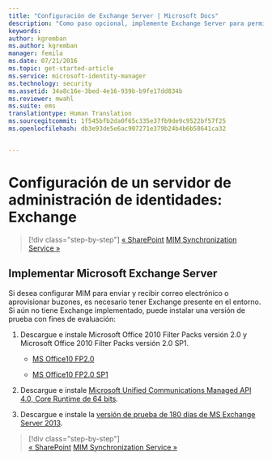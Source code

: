 ```yaml
---
title: "Configuración de Exchange Server | Microsoft Docs"
description: "Como paso opcional, implemente Exchange Server para permitir que MIM 2016 envíe correos y cree buzones de correo."
keywords: 
author: kgremban
ms.author: kgremban
manager: femila
ms.date: 07/21/2016
ms.topic: get-started-article
ms.service: microsoft-identity-manager
ms.technology: security
ms.assetid: 34a8c16e-3bed-4e16-939b-b9fe17dd834b
ms.reviewer: mwahl
ms.suite: ems
translationtype: Human Translation
ms.sourcegitcommit: 1f545bfb2da0f65c335e37fb9de9c9522bf57f25
ms.openlocfilehash: db3e93de5e6ac907271e379b24b4b6b58641ca32


---
```


# <a name="set-up-an-identity-management-server-exchange"></a>Configuración de un servidor de administración de identidades: Exchange

>[!div class="step-by-step"]
[« SharePoint](prepare-server-sharepoint.md)
[MIM Synchronization Service »](install-mim-sync.md)

## <a name="deploy-microsoft-exchange-server"></a>Implementar Microsoft Exchange Server
Si desea configurar MIM para enviar y recibir correo electrónico o aprovisionar buzones, es necesario tener Exchange presente en el entorno. Si aún no tiene Exchange implementado, puede instalar una versión de prueba con fines de evaluación:

1. Descargue e instale Microsoft Office 2010 Filter Packs versión 2.0 y Microsoft Office 2010 Filter Packs versión 2.0 SP1.

    - [MS Office10 FP2.0](http://www.microsoft.com/en-us/download/details.aspx?id=17062)

    - [MS Office10 FP2.0 SP1](http://www.microsoft.com/en-us/download/details.aspx?id=26604)

2. Descargue e instale [Microsoft Unified Communications Managed API 4.0, Core Runtime de 64 bits](http://www.microsoft.com/en-us/download/details.aspx?id=34992).

3. Descargue e instale la [versión de prueba de 180 días de MS Exchange Server 2013](http://www.microsoft.com/en-us/evalcenter/evaluate-exchange-server-2013).

>[!div class="step-by-step"]  
[« SharePoint](prepare-server-sharepoint.md)
[MIM Synchronization Service »](install-mim-sync.md)



<!--HONumber=Nov16_HO2-->


